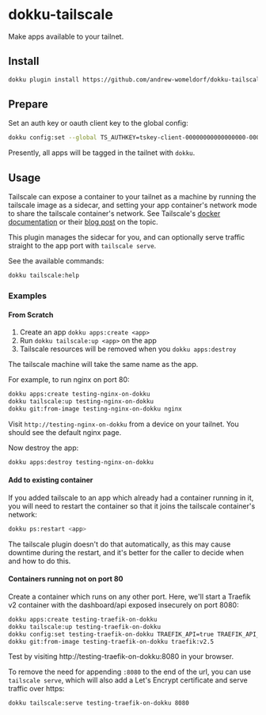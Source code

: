 # dokku-tailscale

Make apps available to your tailnet.

## Install

```sh
dokku plugin install https://github.com/andrew-womeldorf/dokku-tailscale.git tailscale
```

## Prepare

Set an auth key or oauth client key to the global config:

```sh
dokku config:set --global TS_AUTHKEY=tskey-client-00000000000000000-000000000000000000000000000000000
```

Presently, all apps will be tagged in the tailnet with `dokku`.

## Usage

Tailscale can expose a container to your tailnet as a machine by running the
tailscale image as a sidecar, and setting your app container's network mode to
share the tailscale container's network. See Tailscale's [docker
documentation](https://tailscale.com/kb/1282/docker) or their [blog
post](https://tailscale.com/blog/docker-tailscale-guide) on the topic.

This plugin manages the sidecar for you, and can optionally serve traffic
straight to the app port with `tailscale serve`.

See the available commands:

```sh
dokku tailscale:help
```

### Examples

#### From Scratch

1. Create an app `dokku apps:create <app>`
2. Run `dokku tailscale:up <app>` on the app
3. Tailscale resources will be removed when you `dokku apps:destroy`

The tailscale machine will take the same name as the app.

For example, to run nginx on port 80:

```sh
dokku apps:create testing-nginx-on-dokku
dokku tailscale:up testing-nginx-on-dokku
dokku git:from-image testing-nginx-on-dokku nginx
```

Visit `http://testing-nginx-on-dokku` from a device on your tailnet. You should
see the default nginx page.

Now destroy the app:

```sh
dokku apps:destroy testing-nginx-on-dokku
```

#### Add to existing container

If you added tailscale to an app which already had a container running in it,
you will need to restart the container so that it joins the tailscale
container's network:

```sh
dokku ps:restart <app>
```

The tailscale plugin doesn't do that automatically, as this may cause downtime
during the restart, and it's better for the caller to decide when and how to do
this.

#### Containers running not on port 80

Create a container which runs on any other port. Here, we'll start a Traefik v2
container with the dashboard/api exposed insecurely on port 8080:

```sh
dokku apps:create testing-traefik-on-dokku
dokku tailscale:up testing-traefik-on-dokku
dokku config:set testing-traefik-on-dokku TRAEFIK_API=true TRAEFIK_API_INSECURE=true
dokku git:from-image testing-traefik-on-dokku traefik:v2.5
```

Test by visiting http://testing-traefik-on-dokku:8080 in your browser.

To remove the need for appending `:8080` to the end of the url, you can use
`tailscale serve`, which will also add a Let's Encrypt certificate and serve
traffic over https:

```
dokku tailscale:serve testing-traefik-on-dokku 8080
```
